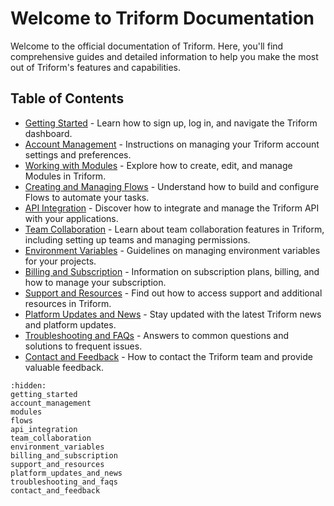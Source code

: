 # Welcome to Triform Documentation

Welcome to the official documentation of Triform. Here, you'll find comprehensive guides and detailed information to help you make the most out of Triform's features and capabilities.

## Table of Contents

- [Getting Started](getting_started.md) - Learn how to sign up, log in, and navigate the Triform dashboard.
- [Account Management](account_management.md) - Instructions on managing your Triform account settings and preferences.
- [Working with Modules](modules.md) - Explore how to create, edit, and manage Modules in Triform.
- [Creating and Managing Flows](flows.md) - Understand how to build and configure Flows to automate your tasks.
- [API Integration](api_integration.md) - Discover how to integrate and manage the Triform API with your applications.
- [Team Collaboration](team_collaboration.md) - Learn about team collaboration features in Triform, including setting up teams and managing permissions.
- [Environment Variables](environment_variables.md) - Guidelines on managing environment variables for your projects.
- [Billing and Subscription](billing_and_subscription.md) - Information on subscription plans, billing, and how to manage your subscription.
- [Support and Resources](support_and_resources.md) - Find out how to access support and additional resources in Triform.
- [Platform Updates and News](platform_updates_and_news.md) - Stay updated with the latest Triform news and platform updates.
- [Troubleshooting and FAQs](troubleshooting_and_faqs.md) - Answers to common questions and solutions to frequent issues.
- [Contact and Feedback](contact_and_feedback.md) - How to contact the Triform team and provide valuable feedback.

```{toctree}
:hidden:
getting_started
account_management
modules
flows
api_integration
team_collaboration
environment_variables
billing_and_subscription
support_and_resources
platform_updates_and_news
troubleshooting_and_faqs
contact_and_feedback